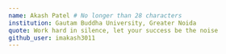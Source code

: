 ```yaml
---
name: Akash Patel # No longer than 28 characters
institution: Gautam Buddha University, Greater Noida
quote: Work hard in silence, let your success be the noise
github_user: imakash3011
---
```

